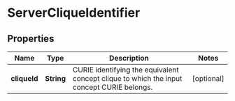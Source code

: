 
# ServerCliqueIdentifier

## Properties
Name | Type | Description | Notes
------------ | ------------- | ------------- | -------------
**cliqueId** | **String** | CURIE identifying the equivalent concept clique to which the  input concept CURIE belongs.  |  [optional]



